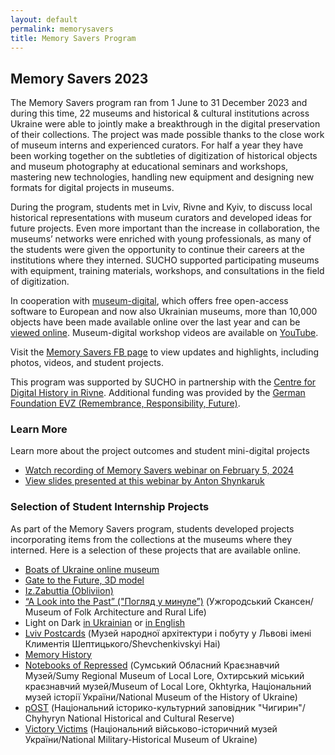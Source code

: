 ```yaml
---
layout: default
permalink: memorysavers
title: Memory Savers Program
---
```


## Memory Savers 2023

The Memory Savers program ran from 1 June to 31 December 2023 and during this time, 22 museums and historical & cultural institutions across Ukraine were able to jointly make a breakthrough in the digital preservation of their collections. The project was made possible thanks to the close work of museum interns and experienced curators. For half a year they have been working together on the subtleties of digitization of historical objects and museum photography at educational seminars and workshops, mastering new technologies, handling new equipment and designing new formats for digital projects in museums.

During the program, students met in Lviv, Rivne and Kyiv, to discuss local historical representations with museum curators and developed ideas for future projects. Even more important than the increase in collaboration, the museums’ networks were enriched with young professionals, as many of the students were given the opportunity to continue their careers at the institutions where they interned. SUCHO supported participating museums with equipment, training materials, workshops, and consultations in the field of digitization. 

In cooperation with [museum-digital](https://en.about.museum-digital.org/), which offers free open-access software to European and now also Ukrainian museums, more than 10,000 objects have been made available online over the last year and can be [viewed online](https://ua.museum-digital.org/?navlang=en). Museum-digital workshop videos are available on [YouTube](https://www.youtube.com/@museum-digital).

Visit the [Memory Savers FB page](https://www.facebook.com/memorysaversua) to view updates and highlights, including photos, videos, and student projects.

This program was supported by SUCHO in partnership with the [Centre for Digital History in Rivne](https://digitalhistory.center/). Additional funding was provided by the [German Foundation EVZ (Remembrance, Responsibility, Future)](https://www.stiftung-evz.de/en/).

### Learn More

Learn more about the project outcomes and student mini-digital projects
- [Watch recording of Memory Savers webinar on February 5, 2024](https://tufts.zoom.us/rec/share/mTSN_IRgE_pQu8lZbmv7rom1Y4j06mZwyiAU9ErLm02YLdO-v7Ysvu9xLxnDsc2T.EIwVRxhGesTs7fNd)
- [View slides presented at this webinar by Anton Shynkaruk](https://www.canva.com/design/DAF76OiyG10/XxUtf3p1fkHEHLLMMJHbkg/edit)

### Selection of Student Internship Projects

As part of the Memory Savers program, students developed projects incorporating items from the collections at the museums where they interned. Here is a selection of these projects that are available online.

- [Boats of Ukraine online museum](https://boatmuseum.online/index_en.html)
- [Gate to the Future, 3D model](https://sketchfab.com/3d-models/tower-binary-be24c2054ed64e8899a2e561a028a5f0?fbclid=IwAR100XMT2BTtHyAnfXDQv9HMzyl7bMLWEKjhXvI2msw73Gg-D39PdtZztXA)
- [Iz.Zabuttia (Obliviion)](https://www.instagram.com/iz.zabuttia)
- [“A Look into the Past” ("Погляд у минуле”)](https://www.a-look-into-the-past.com/) (Ужгородський Скансен/
Museum of Folk Architecture and Rural Life)
- Light on Dark [in Ukrainian](https://drive.google.com/file/d/1UvUSWUdL0e30ua9rKol68IRvctgiXxVi/view?usp=sharing) or [in English](https://drive.google.com/file/d/1pj-6X9tF0TSZJYti5XbpCJeKmOzdW5za/view?usp=sharing)
- [Lviv Postcards](https://ua.museum-digital.org/objects?s=collection%3A357%20sort%3Ainvno) (Музей народної архітектури і побуту у Львові імені Климентія Шептицького/Shevchenkivskyi Hai)
- [Memory History](https://www.canva.com/design/DAF2PDKOdW8/p2fF6WmuMQhZ0XD4dEpgKg/view)
- [Notebooks of Repressed](https://youtu.be/8FICT_I7Edk) (Сумський Обласний Краєзнавчий Музей/Sumy Regional Museum of Local Lore, Охтирський міський краєзнавчий музей/Museum of Local Lore, Okhtyrka, Національний музей історії України/National Museum of the History of Ukraine)
- [pOST](https://www.youtube.com/@pOST-bc3zj) (Національний історико-культурний заповідник "Чигирин"/
Chyhyryn National Historical and Cultural Reserve)
- [Victory Victims](https://www.victory-victims.com/) (Національний військово-історичний музей України/National Military-Historical Museum of Ukraine)
 
